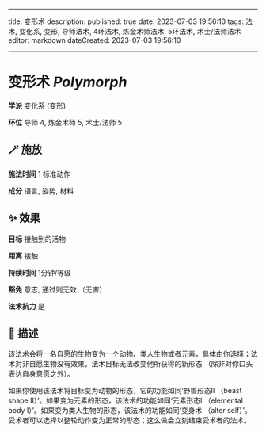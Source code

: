 
---
title: 变形术
description: 
published: true
date: 2023-07-03 19:56:10
tags: 法术, 变化系, 变形, 导师法术, 4环法术, 炼金术师法术, 5环法术, 术士/法师法术
editor: markdown
dateCreated: 2023-07-03 19:56:10

---

# **变形术** *Polymorph*

**学派** 变化系 (变形) 

**环位** 导师 4, 炼金术师 5, 术士/法师 5

## 🪄 施放

**施法时间** 1 标准动作

**成分** 语言, 姿势, 材料

## ✨ 效果 

**目标** 接触到的活物 

**距离** 接触  

**持续时间** 1分钟/等级 

**豁免** 意志, 通过则无效 （无害）

**法术抗力** 是

## 📖 描述

该法术会将一名自愿的生物变为一个动物、类人生物或者元素，具体由你选择；法术对非自愿生物没有效果，法术目标无法改变他所获得的新形态 （除非对你口头表达自身意愿之外）。

如果你使用该法术将目标变为动物的形态，它的功能如同‘野兽形态II （beast shape II）’。如果变为元素的形态，该法术的功能如同‘元素形态I （elemental body I）’。如果变为类人生物的形态，该法术的功能如同‘变身术 （alter self）’。受术者可以选择以整轮动作变为正常的形态；这么做会立刻结束受术者的法术。
    
